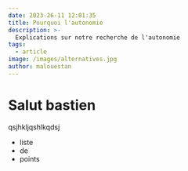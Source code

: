 ```yaml
---
date: 2023-26-11 12:01:35
title: Pourquoi l'autonomie
description: >-
  Explications sur notre recherche de l'autonomie
tags:
  - article
image: /images/alternatives.jpg
author: malouestan
---
```


# Salut bastien

qsjhkljqshlkqdsj

- liste
- de
- points